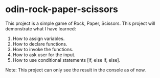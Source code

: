 # odin-rock-paper-scissors
This project is a simple game of Rock, Paper, Scissors.
This project will demonstrate what I have learned:
1. How to assign variables.
2. How to declare functions.
3. How to invoke the functions.
4. How to ask user for the input.
5. How to use conditional statements [if, else if, else].

Note: This project can only see the result in the console as of now.